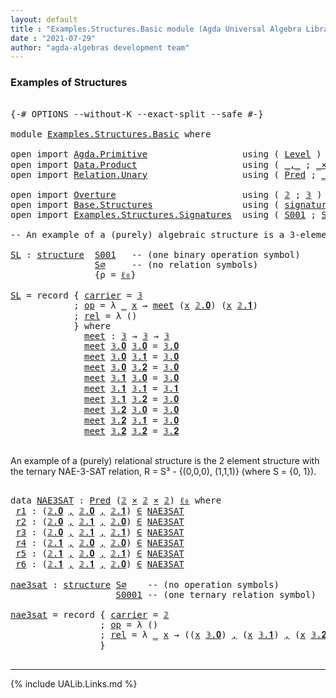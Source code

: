 ```yaml
---
layout: default
title : "Examples.Structures.Basic module (Agda Universal Algebra Library)"
date : "2021-07-29"
author: "agda-algebras development team"
---
```


### <a id="examples-of-structures">Examples of Structures</a>

<pre class="Agda">

<a id="240" class="Symbol">{-#</a> <a id="244" class="Keyword">OPTIONS</a> <a id="252" class="Pragma">--without-K</a> <a id="264" class="Pragma">--exact-split</a> <a id="278" class="Pragma">--safe</a> <a id="285" class="Symbol">#-}</a>

<a id="290" class="Keyword">module</a> <a id="297" href="Examples.Structures.Basic.html" class="Module">Examples.Structures.Basic</a> <a id="323" class="Keyword">where</a>

<a id="330" class="Keyword">open</a> <a id="335" class="Keyword">import</a> <a id="342" href="Agda.Primitive.html" class="Module">Agda.Primitive</a>                  <a id="374" class="Keyword">using</a> <a id="380" class="Symbol">(</a> <a id="382" href="Agda.Primitive.html#742" class="Postulate">Level</a> <a id="388" class="Symbol">)</a> <a id="390" class="Keyword">renaming</a> <a id="399" class="Symbol">(</a> <a id="401" href="Agda.Primitive.html#388" class="Primitive">Set</a> <a id="405" class="Symbol">to</a> <a id="408" class="Primitive">Type</a> <a id="413" class="Symbol">;</a> <a id="415" href="Agda.Primitive.html#915" class="Primitive">lzero</a> <a id="421" class="Symbol">to</a> <a id="424" class="Primitive">ℓ₀</a> <a id="427" class="Symbol">)</a>
<a id="429" class="Keyword">open</a> <a id="434" class="Keyword">import</a> <a id="441" href="Data.Product.html" class="Module">Data.Product</a>                    <a id="473" class="Keyword">using</a> <a id="479" class="Symbol">(</a> <a id="481" href="Agda.Builtin.Sigma.html#235" class="InductiveConstructor Operator">_,_</a> <a id="485" class="Symbol">;</a> <a id="487" href="Data.Product.Base.html#1618" class="Function Operator">_×_</a>  <a id="492" class="Symbol">)</a>
<a id="494" class="Keyword">open</a> <a id="499" class="Keyword">import</a> <a id="506" href="Relation.Unary.html" class="Module">Relation.Unary</a>                  <a id="538" class="Keyword">using</a> <a id="544" class="Symbol">(</a> <a id="546" href="Relation.Unary.html#1178" class="Function">Pred</a> <a id="551" class="Symbol">;</a> <a id="553" href="Relation.Unary.html#1818" class="Function Operator">_∈_</a> <a id="557" class="Symbol">)</a>

<a id="560" class="Keyword">open</a> <a id="565" class="Keyword">import</a> <a id="572" href="Overture.html" class="Module">Overture</a>                        <a id="604" class="Keyword">using</a> <a id="610" class="Symbol">(</a> <a id="612" href="Overture.Basic.html#3723" class="Datatype">𝟚</a> <a id="614" class="Symbol">;</a> <a id="616" href="Overture.Basic.html#3788" class="Datatype">𝟛</a> <a id="618" class="Symbol">)</a>
<a id="620" class="Keyword">open</a> <a id="625" class="Keyword">import</a> <a id="632" href="Base.Structures.html" class="Module">Base.Structures</a>                 <a id="664" class="Keyword">using</a> <a id="670" class="Symbol">(</a> <a id="672" href="Base.Structures.Basic.html#1233" class="Record">signature</a> <a id="682" class="Symbol">;</a> <a id="684" href="Base.Structures.Basic.html#1566" class="Record">structure</a> <a id="694" class="Symbol">)</a>
<a id="696" class="Keyword">open</a> <a id="701" class="Keyword">import</a> <a id="708" href="Examples.Structures.Signatures.html" class="Module">Examples.Structures.Signatures</a>  <a id="740" class="Keyword">using</a> <a id="746" class="Symbol">(</a> <a id="748" href="Examples.Structures.Signatures.html#1093" class="Function">S001</a> <a id="753" class="Symbol">;</a> <a id="755" href="Examples.Structures.Signatures.html#765" class="Function">S∅</a> <a id="758" class="Symbol">;</a> <a id="760" href="Examples.Structures.Signatures.html#1236" class="Function">S0001</a> <a id="766" class="Symbol">)</a>

<a id="769" class="Comment">-- An example of a (purely) algebraic structure is a 3-element meet semilattice.</a>

<a id="SL"></a><a id="851" href="Examples.Structures.Basic.html#851" class="Function">SL</a> <a id="854" class="Symbol">:</a> <a id="856" href="Base.Structures.Basic.html#1566" class="Record">structure</a>  <a id="867" href="Examples.Structures.Signatures.html#1093" class="Function">S001</a>   <a id="874" class="Comment">-- (one binary operation symbol)</a>
                <a id="923" href="Examples.Structures.Signatures.html#765" class="Function">S∅</a>     <a id="930" class="Comment">-- (no relation symbols)</a>
                <a id="971" class="Symbol">{</a><a id="972" class="Argument">ρ</a> <a id="974" class="Symbol">=</a> <a id="976" href="Examples.Structures.Basic.html#424" class="Primitive">ℓ₀</a><a id="978" class="Symbol">}</a>

<a id="981" href="Examples.Structures.Basic.html#851" class="Function">SL</a> <a id="984" class="Symbol">=</a> <a id="986" class="Keyword">record</a> <a id="993" class="Symbol">{</a> <a id="995" href="Base.Structures.Basic.html#1730" class="Field">carrier</a> <a id="1003" class="Symbol">=</a> <a id="1005" href="Overture.Basic.html#3788" class="Datatype">𝟛</a>
            <a id="1019" class="Symbol">;</a> <a id="1021" href="Base.Structures.Basic.html#1749" class="Field">op</a> <a id="1024" class="Symbol">=</a> <a id="1026" class="Symbol">λ</a> <a id="1028" href="Examples.Structures.Basic.html#1028" class="Bound">_</a> <a id="1030" href="Examples.Structures.Basic.html#1030" class="Bound">x</a> <a id="1032" class="Symbol">→</a> <a id="1034" href="Examples.Structures.Basic.html#1114" class="Function">meet</a> <a id="1039" class="Symbol">(</a><a id="1040" href="Examples.Structures.Basic.html#1030" class="Bound">x</a> <a id="1042" href="Overture.Basic.html#3741" class="InductiveConstructor">𝟚.𝟎</a><a id="1045" class="Symbol">)</a> <a id="1047" class="Symbol">(</a><a id="1048" href="Examples.Structures.Basic.html#1030" class="Bound">x</a> <a id="1050" href="Overture.Basic.html#3750" class="InductiveConstructor">𝟚.𝟏</a><a id="1053" class="Symbol">)</a>
            <a id="1067" class="Symbol">;</a> <a id="1069" href="Base.Structures.Basic.html#1833" class="Field">rel</a> <a id="1073" class="Symbol">=</a> <a id="1075" class="Symbol">λ</a> <a id="1077" class="Symbol">()</a>
            <a id="1092" class="Symbol">}</a> <a id="1094" class="Keyword">where</a>
              <a id="1114" href="Examples.Structures.Basic.html#1114" class="Function">meet</a> <a id="1119" class="Symbol">:</a> <a id="1121" href="Overture.Basic.html#3788" class="Datatype">𝟛</a> <a id="1123" class="Symbol">→</a> <a id="1125" href="Overture.Basic.html#3788" class="Datatype">𝟛</a> <a id="1127" class="Symbol">→</a> <a id="1129" href="Overture.Basic.html#3788" class="Datatype">𝟛</a>
              <a id="1145" href="Examples.Structures.Basic.html#1114" class="Function">meet</a> <a id="1150" href="Overture.Basic.html#3806" class="InductiveConstructor">𝟛.𝟎</a> <a id="1154" href="Overture.Basic.html#3806" class="InductiveConstructor">𝟛.𝟎</a> <a id="1158" class="Symbol">=</a> <a id="1160" href="Overture.Basic.html#3806" class="InductiveConstructor">𝟛.𝟎</a>
              <a id="1178" href="Examples.Structures.Basic.html#1114" class="Function">meet</a> <a id="1183" href="Overture.Basic.html#3806" class="InductiveConstructor">𝟛.𝟎</a> <a id="1187" href="Overture.Basic.html#3815" class="InductiveConstructor">𝟛.𝟏</a> <a id="1191" class="Symbol">=</a> <a id="1193" href="Overture.Basic.html#3806" class="InductiveConstructor">𝟛.𝟎</a>
              <a id="1211" href="Examples.Structures.Basic.html#1114" class="Function">meet</a> <a id="1216" href="Overture.Basic.html#3806" class="InductiveConstructor">𝟛.𝟎</a> <a id="1220" href="Overture.Basic.html#3824" class="InductiveConstructor">𝟛.𝟐</a> <a id="1224" class="Symbol">=</a> <a id="1226" href="Overture.Basic.html#3806" class="InductiveConstructor">𝟛.𝟎</a>
              <a id="1244" href="Examples.Structures.Basic.html#1114" class="Function">meet</a> <a id="1249" href="Overture.Basic.html#3815" class="InductiveConstructor">𝟛.𝟏</a> <a id="1253" href="Overture.Basic.html#3806" class="InductiveConstructor">𝟛.𝟎</a> <a id="1257" class="Symbol">=</a> <a id="1259" href="Overture.Basic.html#3806" class="InductiveConstructor">𝟛.𝟎</a>
              <a id="1277" href="Examples.Structures.Basic.html#1114" class="Function">meet</a> <a id="1282" href="Overture.Basic.html#3815" class="InductiveConstructor">𝟛.𝟏</a> <a id="1286" href="Overture.Basic.html#3815" class="InductiveConstructor">𝟛.𝟏</a> <a id="1290" class="Symbol">=</a> <a id="1292" href="Overture.Basic.html#3815" class="InductiveConstructor">𝟛.𝟏</a>
              <a id="1310" href="Examples.Structures.Basic.html#1114" class="Function">meet</a> <a id="1315" href="Overture.Basic.html#3815" class="InductiveConstructor">𝟛.𝟏</a> <a id="1319" href="Overture.Basic.html#3824" class="InductiveConstructor">𝟛.𝟐</a> <a id="1323" class="Symbol">=</a> <a id="1325" href="Overture.Basic.html#3806" class="InductiveConstructor">𝟛.𝟎</a>
              <a id="1343" href="Examples.Structures.Basic.html#1114" class="Function">meet</a> <a id="1348" href="Overture.Basic.html#3824" class="InductiveConstructor">𝟛.𝟐</a> <a id="1352" href="Overture.Basic.html#3806" class="InductiveConstructor">𝟛.𝟎</a> <a id="1356" class="Symbol">=</a> <a id="1358" href="Overture.Basic.html#3806" class="InductiveConstructor">𝟛.𝟎</a>
              <a id="1376" href="Examples.Structures.Basic.html#1114" class="Function">meet</a> <a id="1381" href="Overture.Basic.html#3824" class="InductiveConstructor">𝟛.𝟐</a> <a id="1385" href="Overture.Basic.html#3815" class="InductiveConstructor">𝟛.𝟏</a> <a id="1389" class="Symbol">=</a> <a id="1391" href="Overture.Basic.html#3806" class="InductiveConstructor">𝟛.𝟎</a>
              <a id="1409" href="Examples.Structures.Basic.html#1114" class="Function">meet</a> <a id="1414" href="Overture.Basic.html#3824" class="InductiveConstructor">𝟛.𝟐</a> <a id="1418" href="Overture.Basic.html#3824" class="InductiveConstructor">𝟛.𝟐</a> <a id="1422" class="Symbol">=</a> <a id="1424" href="Overture.Basic.html#3824" class="InductiveConstructor">𝟛.𝟐</a>

</pre>

An example of a (purely) relational structure is the 2 element structure with
the ternary NAE-3-SAT relation, R = S³ - {(0,0,0), (1,1,1)} (where S = {0, 1}).

<pre class="Agda">

<a id="1614" class="Keyword">data</a> <a id="NAE3SAT"></a><a id="1619" href="Examples.Structures.Basic.html#1619" class="Datatype">NAE3SAT</a> <a id="1627" class="Symbol">:</a> <a id="1629" href="Relation.Unary.html#1178" class="Function">Pred</a> <a id="1634" class="Symbol">(</a><a id="1635" href="Overture.Basic.html#3723" class="Datatype">𝟚</a> <a id="1637" href="Data.Product.Base.html#1618" class="Function Operator">×</a> <a id="1639" href="Overture.Basic.html#3723" class="Datatype">𝟚</a> <a id="1641" href="Data.Product.Base.html#1618" class="Function Operator">×</a> <a id="1643" href="Overture.Basic.html#3723" class="Datatype">𝟚</a><a id="1644" class="Symbol">)</a> <a id="1646" href="Examples.Structures.Basic.html#424" class="Primitive">ℓ₀</a> <a id="1649" class="Keyword">where</a>
 <a id="NAE3SAT.r1"></a><a id="1656" href="Examples.Structures.Basic.html#1656" class="InductiveConstructor">r1</a> <a id="1659" class="Symbol">:</a> <a id="1661" class="Symbol">(</a><a id="1662" href="Overture.Basic.html#3741" class="InductiveConstructor">𝟚.𝟎</a> <a id="1666" href="Agda.Builtin.Sigma.html#235" class="InductiveConstructor Operator">,</a> <a id="1668" href="Overture.Basic.html#3741" class="InductiveConstructor">𝟚.𝟎</a> <a id="1672" href="Agda.Builtin.Sigma.html#235" class="InductiveConstructor Operator">,</a> <a id="1674" href="Overture.Basic.html#3750" class="InductiveConstructor">𝟚.𝟏</a><a id="1677" class="Symbol">)</a> <a id="1679" href="Relation.Unary.html#1818" class="Function Operator">∈</a> <a id="1681" href="Examples.Structures.Basic.html#1619" class="Datatype">NAE3SAT</a>
 <a id="NAE3SAT.r2"></a><a id="1690" href="Examples.Structures.Basic.html#1690" class="InductiveConstructor">r2</a> <a id="1693" class="Symbol">:</a> <a id="1695" class="Symbol">(</a><a id="1696" href="Overture.Basic.html#3741" class="InductiveConstructor">𝟚.𝟎</a> <a id="1700" href="Agda.Builtin.Sigma.html#235" class="InductiveConstructor Operator">,</a> <a id="1702" href="Overture.Basic.html#3750" class="InductiveConstructor">𝟚.𝟏</a> <a id="1706" href="Agda.Builtin.Sigma.html#235" class="InductiveConstructor Operator">,</a> <a id="1708" href="Overture.Basic.html#3741" class="InductiveConstructor">𝟚.𝟎</a><a id="1711" class="Symbol">)</a> <a id="1713" href="Relation.Unary.html#1818" class="Function Operator">∈</a> <a id="1715" href="Examples.Structures.Basic.html#1619" class="Datatype">NAE3SAT</a>
 <a id="NAE3SAT.r3"></a><a id="1724" href="Examples.Structures.Basic.html#1724" class="InductiveConstructor">r3</a> <a id="1727" class="Symbol">:</a> <a id="1729" class="Symbol">(</a><a id="1730" href="Overture.Basic.html#3741" class="InductiveConstructor">𝟚.𝟎</a> <a id="1734" href="Agda.Builtin.Sigma.html#235" class="InductiveConstructor Operator">,</a> <a id="1736" href="Overture.Basic.html#3750" class="InductiveConstructor">𝟚.𝟏</a> <a id="1740" href="Agda.Builtin.Sigma.html#235" class="InductiveConstructor Operator">,</a> <a id="1742" href="Overture.Basic.html#3750" class="InductiveConstructor">𝟚.𝟏</a><a id="1745" class="Symbol">)</a> <a id="1747" href="Relation.Unary.html#1818" class="Function Operator">∈</a> <a id="1749" href="Examples.Structures.Basic.html#1619" class="Datatype">NAE3SAT</a>
 <a id="NAE3SAT.r4"></a><a id="1758" href="Examples.Structures.Basic.html#1758" class="InductiveConstructor">r4</a> <a id="1761" class="Symbol">:</a> <a id="1763" class="Symbol">(</a><a id="1764" href="Overture.Basic.html#3750" class="InductiveConstructor">𝟚.𝟏</a> <a id="1768" href="Agda.Builtin.Sigma.html#235" class="InductiveConstructor Operator">,</a> <a id="1770" href="Overture.Basic.html#3741" class="InductiveConstructor">𝟚.𝟎</a> <a id="1774" href="Agda.Builtin.Sigma.html#235" class="InductiveConstructor Operator">,</a> <a id="1776" href="Overture.Basic.html#3741" class="InductiveConstructor">𝟚.𝟎</a><a id="1779" class="Symbol">)</a> <a id="1781" href="Relation.Unary.html#1818" class="Function Operator">∈</a> <a id="1783" href="Examples.Structures.Basic.html#1619" class="Datatype">NAE3SAT</a>
 <a id="NAE3SAT.r5"></a><a id="1792" href="Examples.Structures.Basic.html#1792" class="InductiveConstructor">r5</a> <a id="1795" class="Symbol">:</a> <a id="1797" class="Symbol">(</a><a id="1798" href="Overture.Basic.html#3750" class="InductiveConstructor">𝟚.𝟏</a> <a id="1802" href="Agda.Builtin.Sigma.html#235" class="InductiveConstructor Operator">,</a> <a id="1804" href="Overture.Basic.html#3741" class="InductiveConstructor">𝟚.𝟎</a> <a id="1808" href="Agda.Builtin.Sigma.html#235" class="InductiveConstructor Operator">,</a> <a id="1810" href="Overture.Basic.html#3750" class="InductiveConstructor">𝟚.𝟏</a><a id="1813" class="Symbol">)</a> <a id="1815" href="Relation.Unary.html#1818" class="Function Operator">∈</a> <a id="1817" href="Examples.Structures.Basic.html#1619" class="Datatype">NAE3SAT</a>
 <a id="NAE3SAT.r6"></a><a id="1826" href="Examples.Structures.Basic.html#1826" class="InductiveConstructor">r6</a> <a id="1829" class="Symbol">:</a> <a id="1831" class="Symbol">(</a><a id="1832" href="Overture.Basic.html#3750" class="InductiveConstructor">𝟚.𝟏</a> <a id="1836" href="Agda.Builtin.Sigma.html#235" class="InductiveConstructor Operator">,</a> <a id="1838" href="Overture.Basic.html#3750" class="InductiveConstructor">𝟚.𝟏</a> <a id="1842" href="Agda.Builtin.Sigma.html#235" class="InductiveConstructor Operator">,</a> <a id="1844" href="Overture.Basic.html#3741" class="InductiveConstructor">𝟚.𝟎</a><a id="1847" class="Symbol">)</a> <a id="1849" href="Relation.Unary.html#1818" class="Function Operator">∈</a> <a id="1851" href="Examples.Structures.Basic.html#1619" class="Datatype">NAE3SAT</a>

<a id="nae3sat"></a><a id="1860" href="Examples.Structures.Basic.html#1860" class="Function">nae3sat</a> <a id="1868" class="Symbol">:</a> <a id="1870" href="Base.Structures.Basic.html#1566" class="Record">structure</a> <a id="1880" href="Examples.Structures.Signatures.html#765" class="Function">S∅</a>    <a id="1886" class="Comment">-- (no operation symbols)</a>
                    <a id="1932" href="Examples.Structures.Signatures.html#1236" class="Function">S0001</a> <a id="1938" class="Comment">-- (one ternary relation symbol)</a>

<a id="1972" href="Examples.Structures.Basic.html#1860" class="Function">nae3sat</a> <a id="1980" class="Symbol">=</a> <a id="1982" class="Keyword">record</a> <a id="1989" class="Symbol">{</a> <a id="1991" href="Base.Structures.Basic.html#1730" class="Field">carrier</a> <a id="1999" class="Symbol">=</a> <a id="2001" href="Overture.Basic.html#3723" class="Datatype">𝟚</a>
                 <a id="2020" class="Symbol">;</a> <a id="2022" href="Base.Structures.Basic.html#1749" class="Field">op</a> <a id="2025" class="Symbol">=</a> <a id="2027" class="Symbol">λ</a> <a id="2029" class="Symbol">()</a>
                 <a id="2049" class="Symbol">;</a> <a id="2051" href="Base.Structures.Basic.html#1833" class="Field">rel</a> <a id="2055" class="Symbol">=</a> <a id="2057" class="Symbol">λ</a> <a id="2059" href="Examples.Structures.Basic.html#2059" class="Bound">_</a> <a id="2061" href="Examples.Structures.Basic.html#2061" class="Bound">x</a> <a id="2063" class="Symbol">→</a> <a id="2065" class="Symbol">((</a><a id="2067" href="Examples.Structures.Basic.html#2061" class="Bound">x</a> <a id="2069" href="Overture.Basic.html#3806" class="InductiveConstructor">𝟛.𝟎</a><a id="2072" class="Symbol">)</a> <a id="2074" href="Agda.Builtin.Sigma.html#235" class="InductiveConstructor Operator">,</a> <a id="2076" class="Symbol">(</a><a id="2077" href="Examples.Structures.Basic.html#2061" class="Bound">x</a> <a id="2079" href="Overture.Basic.html#3815" class="InductiveConstructor">𝟛.𝟏</a><a id="2082" class="Symbol">)</a> <a id="2084" href="Agda.Builtin.Sigma.html#235" class="InductiveConstructor Operator">,</a> <a id="2086" class="Symbol">(</a><a id="2087" href="Examples.Structures.Basic.html#2061" class="Bound">x</a> <a id="2089" href="Overture.Basic.html#3824" class="InductiveConstructor">𝟛.𝟐</a><a id="2092" class="Symbol">))</a> <a id="2095" href="Relation.Unary.html#1818" class="Function Operator">∈</a> <a id="2097" href="Examples.Structures.Basic.html#1619" class="Datatype">NAE3SAT</a>
                 <a id="2122" class="Symbol">}</a>

</pre>

--------------------------------------

{% include UALib.Links.md %}
